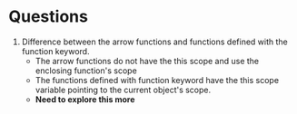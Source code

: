# Questions
1. Difference between the arrow functions and functions defined with the function keyword.
     - The arrow functions do not have the this scope and use the enclosing function's scope
     - The functions defined with function keyword have the this scope variable pointing to the
     current object's scope.
     - __Need to explore this more__